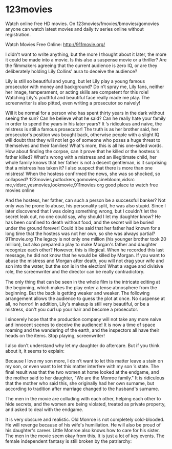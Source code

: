 # 123movies
Watch online free HD movies. On 123movies/fmovies/bmovies/gomovies anyone can watch latest movies and daily tv series online without registration.

Watch Movies Free Online:  http://911movie.org/

I didn't want to write anything, but the more I thought about it later, the more it could be made into a movie. Is this also a suspense movie or a thriller? Are the ﬁlmmakers agreeing that the current audience is zero IQ, or are they deliberately holding Lily Collins' aura to deceive the
audience?

Lily is still so beautiful and young, but let Lily play a young famous prosecutor with money and background? Do n’t spray me, Lily fans, neither her image, temperament, or acting skills are competent for this role! Watching Lily's youthful and beautiful face really made me play. The screenwriter is also pitted, even writing a prosecutor so naively!

Will it be normal for a person who has spent thirty years in the dark without seeing the sun? Can he believe what he said? Can he really hate your family in order to spend the years in his later
years? It ’s ridiculous and naive, the mistress is still a famous prosecutor! The truth is as her brother said, her prosecutor's position was bought back, otherwise people with a slight IQ will doubt that they will not let go of someone who poses a huge threat to themselves and their
families! What's more, this is all his one-sided words. How about ﬁnding the corpse, can it prove that he killed or the hostess ’s father killed? What's wrong with a mistress and an illegitimate child, her whole family knows that her father is not a decent gentleman, is it surprising that a mistress has taken it? I also suspect that there is more than one mistress! When the hostess conﬁrmed the news, she was so shocked, so collapsed? 123movies,putlockers,gomovies,cinebloom,vidsrc
me,vidsrc,yesmovies,lookmovie,911movies org good place to watch free movies online

And the hostess, her father, can such a person be a successful banker? Not only was he prone to abuse, his personality split, he was also stupid. Since I later discovered that I was doing something wrong, but I couldn't let the secret leak out, no one could say, why should I let my daughter know? He has been conﬁned to death without food, and the secret will be buried under the ground forever! Could it be said that her father had known for a long time that the hostess was not her own, so she was always partial? 911movie.org The legacy is not only one million (his younger brother took 20 million), but also prepared a play to make Morgan's father and daughter recognize each other? However, this is illogical. When he recorded this last message, he did not know that he would be killed by Morgan. If you want to abuse the mistress and Morgan after
death, you will not drag your wife and son into the water, but the son is in the election! What a vague and divisive role, the screenwriter and the director can be really contradictory.

The only thing that can be seen in the whole ﬁlm is the intricate editing at the beginning, which makes the play enter a tense atmosphere from the beginning. But the back is getting weaker and weaker. The following arrangement allows the audience to guess the plot at once. No suspense at all, no horror! In addition, Lily's makeup is still very beautiful, or be a mistress, don't you curl up your hair and become a prosecutor.

I sincerely hope that the production company will not take any more naive and innocent scenes to deceive the audience! It is now a time of space roaming and the wandering of the earth, and the inspectors all have their heads on the items. Stop playing, screenwriter!

I also don't understand why let my daughter do aftercare. But if you think about it, it seems to explain:

Because I love my son more, I do n’t want to let this matter leave a stain on my son, or even want to let this matter interfere with my son ’s state. The ﬁnal result was that the two women at home looked at the endgame, and the mother said to her daughter, "We are the Monroe family." It is ridiculous that the mother who said this, she originally had her own surname, but according to tradition after marriage changed to the husband's surname.

The men in the movie are colluding with each other, helping each other to hide secrets, and the women are being violated, treated as private property, and asked to deal with the endgame.

It is very obscure and realistic. Old Monroe is not completely cold-blooded. He will revenge because of his wife's humiliation. He will also be proud of his daughter's career. Little Monroe also knows how to care for his sister. The men in the movie seem okay from this. It is just a lot of key
events. The female independent fantasy is still broken by the patriarchy:
